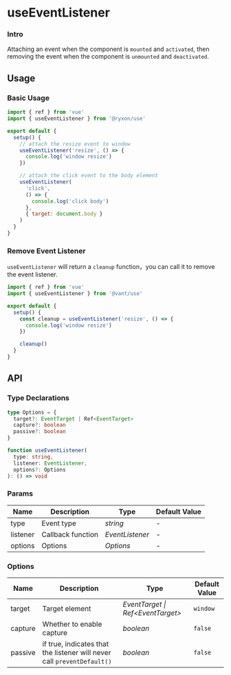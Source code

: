 # useEventListener

### Intro

Attaching an event when the component is `mounted` and `activated`, then removing the event when the component is `unmounted` and `deactivated`.

## Usage

### Basic Usage

```js
import { ref } from 'vue'
import { useEventListener } from '@ryxon/use'

export default {
  setup() {
    // attach the resize event to window
    useEventListener('resize', () => {
      console.log('window resize')
    })

    // attach the click event to the body element
    useEventListener(
      'click',
      () => {
        console.log('click body')
      },
      { target: document.body }
    )
  }
}
```

### Remove Event Listener

`useEventListener` will return a `cleanup` function，you can call it to remove the event listener.

```js
import { ref } from 'vue'
import { useEventListener } from '@vant/use'

export default {
  setup() {
    const cleanup = useEventListener('resize', () => {
      console.log('window resize')
    })

    cleanup()
  }
}
```

## API

### Type Declarations

```ts
type Options = {
  target?: EventTarget | Ref<EventTarget>
  capture?: boolean
  passive?: boolean
}

function useEventListener(
  type: string,
  listener: EventListener,
  options?: Options
): () => void
```

### Params

| Name     | Description       | Type            | Default Value |
| -------- | ----------------- | --------------- | ------------- |
| type     | Event type        | _string_        | -             |
| listener | Callback function | _EventListener_ | -             |
| options  | Options           | _Options_       | -             |

### Options

| Name | Description | Type | Default Value |
| --- | --- | --- | --- |
| target | Target element | _EventTarget \| Ref\<EventTarget>_ | `window` |
| capture | Whether to enable capture | _boolean_ | `false` |
| passive | if true, indicates that the listener will never call `preventDefault()` | _boolean_ | `false` |

